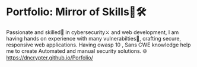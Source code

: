 # Portfolio: Mirror of Skills🎯🛠️
Passionate and skilled🎯 in cybersecurity⚔️ and web development, I am having hands on experience with many vulnerabilties🐞, crafting secure, responsive web applications. Having owasp 10 , Sans CWE knowledge help me to create Automated and manual security solutions.
🌐 https://dncrypter.github.io/Porfolio/
